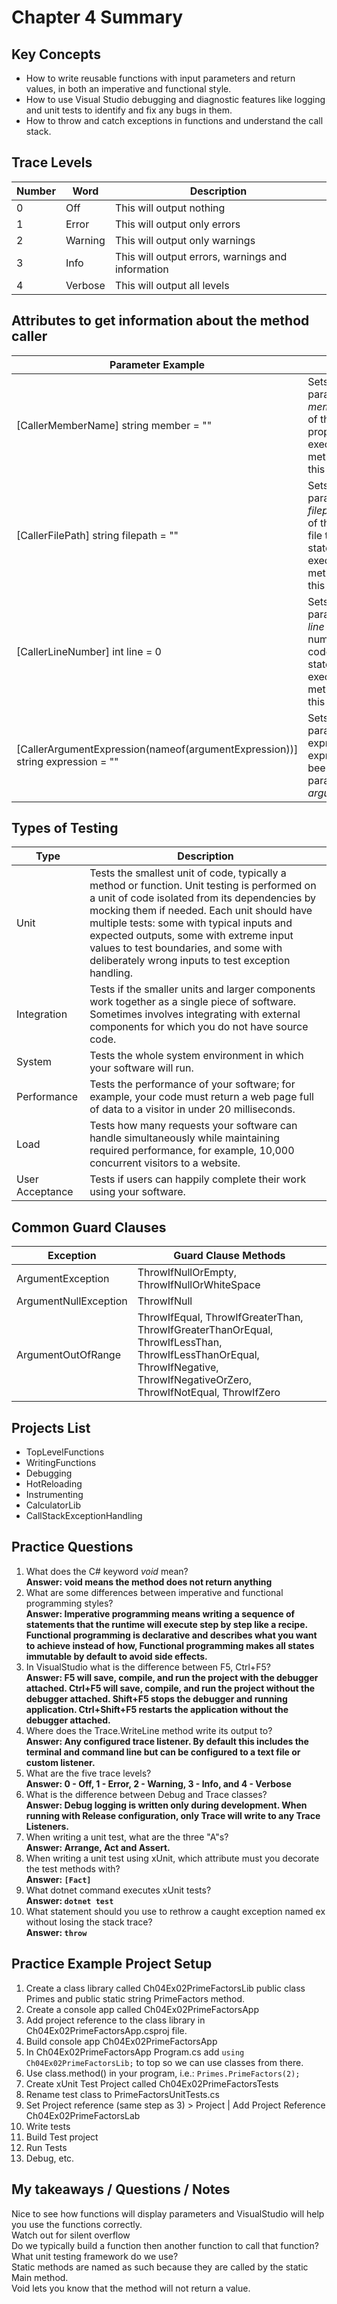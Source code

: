 # Chapter 4 Summary

## Key Concepts
* How to write reusable functions with input parameters and return values, in both an imperative and functional style.
* How to use Visual Studio debugging and diagnostic features like logging and unit tests to identify and fix any bugs in them.
* How to throw and catch exceptions in functions and understand the call stack.

## Trace Levels
| Number | Word | Description |
| ------- | ---- | ----|
| 0 | Off | This will output nothing |
| 1 | Error | This will output only errors |
| 2 | Warning | This will output only warnings |
| 3 | Info | This will output errors, warnings and information |
| 4 | Verbose | This will output all levels |

## Attributes to get information about the method caller
| Parameter Example | Description |
| ------- | ----|
| [CallerMemberName] string member = "" | Sets the string parameter named *member* to the name of the method or property that is executing the method that defines this parameter. |
| [CallerFilePath] string filepath = "" | Sets the string parameter named *filepath* to the name of the source code file that contains the statement that is executing the method that defines this parameter. |
| [CallerLineNumber] int line = 0 | Sets the int parameter named *line* to the line number in the source code file of the statement that is executing this method that defines this parameter. |
| [CallerArgumentExpression(nameof(argumentExpression))] string expression = "" | Sets the string parameter named expression to the expression that has been passed to the parameter named *argumentExpression*.

## Types of Testing
| Type | Description |
| ------- | ----|
| Unit | Tests the smallest unit of code, typically a method or function. Unit testing is performed on a unit of code isolated from its dependencies by mocking them if needed. Each unit should have multiple tests: some with typical inputs and expected outputs, some with extreme input values to test boundaries, and some with deliberately wrong inputs to test exception handling. |
| Integration | Tests if the smaller units and larger components work together as a single piece of software. Sometimes involves integrating with external components for which you do not have source code. |
| System | Tests the whole system environment in which your software will run. |
| Performance | Tests the performance of your software; for example, your code must return a web page full of data to a visitor in under 20 milliseconds. |
| Load | Tests how many requests your software can handle simultaneously while maintaining required performance, for example, 10,000 concurrent visitors to a website. |
| User Acceptance | Tests if users can happily complete their work using your software. |

## Common Guard Clauses
| Exception | Guard Clause Methods |
| ------- | ----|
| ArgumentException | ThrowIfNullOrEmpty, ThrowIfNullOrWhiteSpace |
| ArgumentNullException | ThrowIfNull |
| ArgumentOutOfRange | ThrowIfEqual, ThrowIfGreaterThan, ThrowIfGreaterThanOrEqual, ThrowIfLessThan, ThrowIfLessThanOrEqual, ThrowIfNegative, ThrowIfNegativeOrZero, ThrowIfNotEqual, ThrowIfZero |



## Projects List
* TopLevelFunctions
* WritingFunctions
* Debugging
* HotReloading
* Instrumenting
* CalculatorLib
* CallStackExceptionHandling


## Practice Questions
1. What does the C# keyword *void* mean?  
**Answer: void means the method does not return anything**  
2. What are some differences between imperative and functional programming styles?  
**Answer: Imperative programming means writing a sequence of statements that the runtime will execute step by step like a recipe. Functional programming is declarative and describes what you want to achieve instead of how, Functional programming makes all states immutable by default to avoid side effects.**  
3. In VisualStudio what is the difference between F5, Ctrl+F5?  
**Answer: F5 will save, compile, and run the project with the debugger attached. Ctrl+F5 will save, compile, and run the project without the debugger attached. Shift+F5 stops the debugger and running application. Ctrl+Shift+F5 restarts the application without the debugger attached.**
4. Where does the Trace.WriteLine method write its output to?  
**Answer: Any configured trace listener. By default this includes the terminal and command line but can be configured to a text file or custom listener.**
5. What are the five trace levels?  
**Answer: 0 - Off, 1 - Error, 2 - Warning, 3 - Info, and 4 - Verbose**  
6. What is the difference between Debug and Trace classes?  
**Answer: Debug logging is written only during development. When running with Release configuration, only Trace will write to any Trace Listeners.**
7. When writing a unit test, what are the three "A"s?  
**Answer: Arrange, Act and Assert.**
8. When writing a unit test using xUnit, which attribute must you decorate the test methods with?  
**Answer: ```[Fact]```**
9. What dotnet command executes xUnit tests?  
**Answer: ```dotnet test```**  
10. What statement should you use to rethrow a caught exception named ex without losing the stack trace?  
**Answer: ```throw```**


## Practice Example Project Setup
1. Create a class library called Ch04Ex02PrimeFactorsLib public class Primes and public static string PrimeFactors method.
2. Create a console app called Ch04Ex02PrimeFactorsApp
3. Add project reference to the class library in Ch04Ex02PrimeFactorsApp.csproj file.
4. Build console app Ch04Ex02PrimeFactorsApp
5. In Ch04Ex02PrimeFactorsApp Program.cs add ```using Ch04Ex02PrimeFactorsLib;``` to top so we can use classes from there.
6. Use class.method() in your program, i.e.: ```Primes.PrimeFactors(2);```
7. Create xUnit Test Project called Ch04Ex02PrimeFactorsTests
8. Rename test class to PrimeFactorsUnitTests.cs
9. Set Project reference (same step as 3) > Project | Add Project Reference Ch04Ex02PrimeFactorsLab
10. Write tests
11. Build Test project
12. Run Tests
13. Debug, etc.


## My takeaways / Questions / Notes
Nice to see how functions will display parameters and VisualStudio will help you use the functions correctly.  
Watch out for silent overflow  
Do we typically build a function then another function to call that function?  
What unit testing framework do we use?  
Static methods are named as such because they are called by the static Main method.  
Void lets you know that the method will not return a value.

